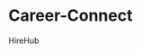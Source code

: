 # Career-Connect
HireHub

<!DOCTYPE html>
<html lang="en-US" class="no-js">
<head>
<meta charset="UTF-8">
<meta name="viewport" content="width=device-width,initial-scale=1.0">
<link href="https://htmlcodex.com/wp-content/themes/gridlove-child/assets/css/demo.min.css" rel="stylesheet">
<meta name="robots" content="index, follow, max-image-preview:large, max-snippet:-1, max-video-preview:-1" />

<title>Career Connect
</title>
<meta name="description" content="HTML Codex - Free HTML templates live demo - Free HTML landing pages live demo, Free HTML email templates live demo - Free HTML snippets live demo" />
<link rel="canonical" href="https://htmlcodex.com/demo/" />
<meta property="og:locale" content="en_US" />
<meta property="og:type" content="article" />
<meta property="og:title" content="Live Demo - Free HTML Templates Live Demo - HTML Codex" />
<meta property="og:description" content="HTML Codex - Free HTML templates live demo - Free HTML landing pages live demo, Free HTML email templates live demo - Free HTML snippets live demo" />
<meta property="og:url" content="https://htmlcodex.com/demo/" />
<meta property="og:site_name" content="HTML Codex" />
<meta property="article:modified_time" content="2021-01-24T10:55:42+00:00" />
<meta name="twitter:card" content="summary_large_image" />
<meta name="twitter:site" content="@htmlcodex" />
<script type="application/ld+json" class="yoast-schema-graph">{"@context":"https://schema.org","@graph":[{"@type":"WebPage","@id":"https://htmlcodex.com/demo/","url":"https://htmlcodex.com/demo/","name":"Live Demo - Free HTML Templates Live Demo - HTML Codex","isPartOf":{"@id":"https://htmlcodex.com/#website"},"datePublished":"2019-10-26T09:52:00+00:00","dateModified":"2021-01-24T10:55:42+00:00","description":"HTML Codex - Free HTML templates live demo - Free HTML landing pages live demo, Free HTML email templates live demo - Free HTML snippets live demo","breadcrumb":{"@id":"https://htmlcodex.com/demo/#breadcrumb"},"inLanguage":"en-US","potentialAction":[{"@type":"ReadAction","target":["https://htmlcodex.com/demo/"]}]},{"@type":"BreadcrumbList","@id":"https://htmlcodex.com/demo/#breadcrumb","itemListElement":[{"@type":"ListItem","position":1,"name":"Home","item":"https://htmlcodex.com/"},{"@type":"ListItem","position":2,"name":"Demo"}]},{"@type":"WebSite","@id":"https://htmlcodex.com/#website","url":"https://htmlcodex.com/","name":"HTML Codex","description":"Free HTML Templates","publisher":{"@id":"https://htmlcodex.com/#/schema/person/5f78868d1fafba6066db8927f9d204a4"},"potentialAction":[{"@type":"SearchAction","target":{"@type":"EntryPoint","urlTemplate":"https://htmlcodex.com/?s={search_term_string}"},"query-input":{"@type":"PropertyValueSpecification","valueRequired":true,"valueName":"search_term_string"}}],"inLanguage":"en-US"},{"@type":["Person","Organization"],"@id":"https://htmlcodex.com/#/schema/person/5f78868d1fafba6066db8927f9d204a4","name":"HTML Codex","image":{"@type":"ImageObject","inLanguage":"en-US","@id":"https://htmlcodex.com/#/schema/person/image/","url":"https://i1.wp.com/htmlcodex.com/wp-content/uploads/2020/08/logo.jpg?fit=512%2C512&ssl=1","contentUrl":"https://i1.wp.com/htmlcodex.com/wp-content/uploads/2020/08/logo.jpg?fit=512%2C512&ssl=1","width":512,"height":512,"caption":"HTML Codex"},"logo":{"@id":"https://htmlcodex.com/#/schema/person/image/"},"description":"Creator and publisher of HTML templates, HTML landing pages, HTML email templates and HTML snippets. Every item of HTML Codex is free of cost. So download and enjoy!!!","sameAs":["https://htmlcodex.com"]}]}</script>

<link rel="dns-prefetch" href="//widgetlogic.org" />
<link rel="dns-prefetch" href="//stats.wp.com" />
<link rel="dns-prefetch" href="//fonts.googleapis.com" />
<link rel="dns-prefetch" href="//i0.wp.com" />
<link rel="dns-prefetch" href="//c0.wp.com" />
<link rel="dns-prefetch" href="//www.googletagmanager.com" />
<link rel="dns-prefetch" href="//pagead2.googlesyndication.com" />
<link rel="alternate" type="application/rss+xml" title="HTML Codex &raquo; Feed" href="https://htmlcodex.com/feed/" />
<link rel="alternate" type="application/rss+xml" title="HTML Codex &raquo; Comments Feed" href="https://htmlcodex.com/comments/feed/" />
<script type="a4f34472bb23d79f06022452-text/javascript">
/* <![CDATA[ */
window._wpemojiSettings = {"baseUrl":"https:\/\/s.w.org\/images\/core\/emoji\/15.0.3\/72x72\/","ext":".png","svgUrl":"https:\/\/s.w.org\/images\/core\/emoji\/15.0.3\/svg\/","svgExt":".svg","source":{"concatemoji":"https:\/\/htmlcodex.com\/wp-includes\/js\/wp-emoji-release.min.js?ver=6.6.2"}};
/*! This file is auto-generated */
!function(i,n){var o,s,e;function c(e){try{var t={supportTests:e,timestamp:(new Date).valueOf()};sessionStorage.setItem(o,JSON.stringify(t))}catch(e){}}function p(e,t,n){e.clearRect(0,0,e.canvas.width,e.canvas.height),e.fillText(t,0,0);var t=new Uint32Array(e.getImageData(0,0,e.canvas.width,e.canvas.height).data),r=(e.clearRect(0,0,e.canvas.width,e.canvas.height),e.fillText(n,0,0),new Uint32Array(e.getImageData(0,0,e.canvas.width,e.canvas.height).data));return t.every(function(e,t){return e===r[t]})}function u(e,t,n){switch(t){case"flag":return n(e,"\ud83c\udff3\ufe0f\u200d\u26a7\ufe0f","\ud83c\udff3\ufe0f\u200b\u26a7\ufe0f")?!1:!n(e,"\ud83c\uddfa\ud83c\uddf3","\ud83c\uddfa\u200b\ud83c\uddf3")&&!n(e,"\ud83c\udff4\udb40\udc67\udb40\udc62\udb40\udc65\udb40\udc6e\udb40\udc67\udb40\udc7f","\ud83c\udff4\u200b\udb40\udc67\u200b\udb40\udc62\u200b\udb40\udc65\u200b\udb40\udc6e\u200b\udb40\udc67\u200b\udb40\udc7f");case"emoji":return!n(e,"\ud83d\udc26\u200d\u2b1b","\ud83d\udc26\u200b\u2b1b")}return!1}function f(e,t,n){var r="undefined"!=typeof WorkerGlobalScope&&self instanceof WorkerGlobalScope?new OffscreenCanvas(300,150):i.createElement("canvas"),a=r.getContext("2d",{willReadFrequently:!0}),o=(a.textBaseline="top",a.font="600 32px Arial",{});return e.forEach(function(e){o[e]=t(a,e,n)}),o}function t(e){var t=i.createElement("script");t.src=e,t.defer=!0,i.head.appendChild(t)}"undefined"!=typeof Promise&&(o="wpEmojiSettingsSupports",s=["flag","emoji"],n.supports={everything:!0,everythingExceptFlag:!0},e=new Promise(function(e){i.addEventListener("DOMContentLoaded",e,{once:!0})}),new Promise(function(t){var n=function(){try{var e=JSON.parse(sessionStorage.getItem(o));if("object"==typeof e&&"number"==typeof e.timestamp&&(new Date).valueOf()<e.timestamp+604800&&"object"==typeof e.supportTests)return e.supportTests}catch(e){}return null}();if(!n){if("undefined"!=typeof Worker&&"undefined"!=typeof OffscreenCanvas&&"undefined"!=typeof URL&&URL.createObjectURL&&"undefined"!=typeof Blob)try{var e="postMessage("+f.toString()+"("+[JSON.stringify(s),u.toString(),p.toString()].join(",")+"));",r=new Blob([e],{type:"text/javascript"}),a=new Worker(URL.createObjectURL(r),{name:"wpTestEmojiSupports"});return void(a.onmessage=function(e){c(n=e.data),a.terminate(),t(n)})}catch(e){}c(n=f(s,u,p))}t(n)}).then(function(e){for(var t in e)n.supports[t]=e[t],n.supports.everything=n.supports.everything&&n.supports[t],"flag"!==t&&(n.supports.everythingExceptFlag=n.supports.everythingExceptFlag&&n.supports[t]);n.supports.everythingExceptFlag=n.supports.everythingExceptFlag&&!n.supports.flag,n.DOMReady=!1,n.readyCallback=function(){n.DOMReady=!0}}).then(function(){return e}).then(function(){var e;n.supports.everything||(n.readyCallback(),(e=n.source||{}).concatemoji?t(e.concatemoji):e.wpemoji&&e.twemoji&&(t(e.twemoji),t(e.wpemoji)))}))}((window,document),window._wpemojiSettings);
/* ]]> */
</script>
<link rel="https://api.w.org/" href="https://htmlcodex.com/wp-json/" /><link rel="alternate" title="JSON" type="application/json" href="https://htmlcodex.com/wp-json/wp/v2/pages/25" /><link rel="EditURI" type="application/rsd+xml" title="RSD" href="https://htmlcodex.com/xmlrpc.php?rsd" />
<meta name="generator" content="WordPress 6.6.2" />
<link rel="shortlink" href="https://htmlcodex.com/?p=25" />
<link rel="alternate" title="oEmbed (JSON)" type="application/json+oembed" href="https://htmlcodex.com/wp-json/oembed/1.0/embed?url=https%3A%2F%2Fhtmlcodex.com%2Fdemo%2F" />
<link rel="alternate" title="oEmbed (XML)" type="text/xml+oembed" href="https://htmlcodex.com/wp-json/oembed/1.0/embed?url=https%3A%2F%2Fhtmlcodex.com%2Fdemo%2F&#038;format=xml" />
<meta name="generator" content="Redux 4.4.18" /><meta name="generator" content="Site Kit by Google 1.136.0" /><meta name="p:domain_verify" content="7b5e93ee42e0dbd9d4186c3835f17864" /> <style>img#wpstats{display:none}</style>

<meta name="google-adsense-platform-account" content="ca-host-pub-2644536267352236">
<meta name="google-adsense-platform-domain" content="sitekit.withgoogle.com">


<script type="a4f34472bb23d79f06022452-text/javascript" async="async" src="https://pagead2.googlesyndication.com/pagead/js/adsbygoogle.js?client=ca-pub-4955347150592523&amp;host=ca-host-pub-2644536267352236" crossorigin="anonymous"></script>

<link rel="icon" href="https://i0.wp.com/htmlcodex.com/wp-content/uploads/2020/12/cropped-favicon-2.png?fit=32%2C32&#038;ssl=1" sizes="32x32" />
<link rel="icon" href="https://i0.wp.com/htmlcodex.com/wp-content/uploads/2020/12/cropped-favicon-2.png?fit=192%2C192&#038;ssl=1" sizes="192x192" />
<link rel="apple-touch-icon" href="https://i0.wp.com/htmlcodex.com/wp-content/uploads/2020/12/cropped-favicon-2.png?fit=180%2C180&#038;ssl=1" />
<meta name="msapplication-TileImage" content="https://i0.wp.com/htmlcodex.com/wp-content/uploads/2020/12/cropped-favicon-2.png?fit=270%2C270&#038;ssl=1" />
<style type="text/css" id="wp-custom-css">
			.module-desc {
	max-width: 100%;
}
.entry-category a {
	margin-bottom: 5px;
}
.gridlove-box {
	box-shadow: 0 0 45px rgba(0,0,0,.08);
}
.template-feature .gridlove-text-module-content {
	margin-bottom: 0px;
}
.template-feature .col-md-6 {
	margin-bottom: 1.5rem;
}
.template-feature .gridlove-box {
	height: 100%;
	padding: 30px;
}
.template-feature i {
	margin-bottom: 25px;
	color: #009CFF;
}
.template-feature h4 {
	margin-bottom: 15px;
}
.custom-contact form p {
    margin-bottom: 8px;
}
.custom-contact .cc-error {
	display: block;
	margin-bottom: 15px;
	color: #e74c3c;
}
.custom-contact .cc-success {
	display: block;
	margin-bottom: 15px;
	color: #28a745;
}
.custom-contact h2.cc-error,
.custom-contact h2.cc-success {
	margin-bottom: 25px;
}
.wpforms-container .wpforms-field {
	padding: 10px 0;
}
.wpforms-field.wpforms-field-mailchimp ul {
	list-style-type: none;
}
.wpforms-field .wpforms-field-label {
	font-size: 16px !important;
}
.temp-info .gridlove-button {
		height: 40px;
    margin: 0 0 15px 0;
}
.temp-info .gridlove-button:last-child {
    margin-bottom: 0px;
}
#pre-checkout label {
	display: flex;
	align-items: start;
	justify-content: start;
	margin-bottom: 1rem;
}
#pre-checkout label input[type="radio"] {
	flex-shrink: 0;
	width: 25px;
	height: 25px;
	margin-top: 3px;
	margin-right: 10px;
}
#pre-checkout label span {
    font-weight: 700;
}
#pre-checkout label span:last-child {
	margin-left: auto !important;
}
#pre-checkout label span small {
	display: block;
	color: #777777;
}
.pre-checkout-button {
	display: block !important;
	margin: 20px 0 0 0 !important;
	height: 45px !important;
	font-size: 16px !important;
	color: #FFFFFF !important;
	background-color: #009cff !important;
}
.gridlove-action-link {
	color: #FFFFFF;
	background: #009cff;
}
.postid-2338 .gridlove-ad,
.postid-2175 .gridlove-ad,
.postid-2134 .gridlove-ad,
.postid-2043 .gridlove-ad,
.postid-1960 .gridlove-ad{
	display: none;
}		</style>
<style id="wpforms-css-vars-root">
				:root {
					--wpforms-field-border-radius: 3px;
--wpforms-field-border-style: solid;
--wpforms-field-border-size: 1px;
--wpforms-field-background-color: #ffffff;
--wpforms-field-border-color: rgba( 0, 0, 0, 0.25 );
--wpforms-field-border-color-spare: rgba( 0, 0, 0, 0.25 );
--wpforms-field-text-color: rgba( 0, 0, 0, 0.7 );
--wpforms-field-menu-color: #ffffff;
--wpforms-label-color: rgba( 0, 0, 0, 0.85 );
--wpforms-label-sublabel-color: rgba( 0, 0, 0, 0.55 );
--wpforms-label-error-color: #d63637;
--wpforms-button-border-radius: 3px;
--wpforms-button-border-style: none;
--wpforms-button-border-size: 1px;
--wpforms-button-background-color: #066aab;
--wpforms-button-border-color: #066aab;
--wpforms-button-text-color: #ffffff;
--wpforms-page-break-color: #066aab;
--wpforms-background-image: none;
--wpforms-background-position: center center;
--wpforms-background-repeat: no-repeat;
--wpforms-background-size: cover;
--wpforms-background-width: 100px;
--wpforms-background-height: 100px;
--wpforms-background-color: rgba( 0, 0, 0, 0 );
--wpforms-background-url: none;
--wpforms-container-padding: 0px;
--wpforms-container-border-style: none;
--wpforms-container-border-width: 1px;
--wpforms-container-border-color: #000000;
--wpforms-container-border-radius: 3px;
--wpforms-field-size-input-height: 43px;
--wpforms-field-size-input-spacing: 15px;
--wpforms-field-size-font-size: 16px;
--wpforms-field-size-line-height: 19px;
--wpforms-field-size-padding-h: 14px;
--wpforms-field-size-checkbox-size: 16px;
--wpforms-field-size-sublabel-spacing: 5px;
--wpforms-field-size-icon-size: 1;
--wpforms-label-size-font-size: 16px;
--wpforms-label-size-line-height: 19px;
--wpforms-label-size-sublabel-font-size: 14px;
--wpforms-label-size-sublabel-line-height: 17px;
--wpforms-button-size-font-size: 17px;
--wpforms-button-size-height: 41px;
--wpforms-button-size-padding-h: 15px;
--wpforms-button-size-margin-top: 10px;
--wpforms-container-shadow-size-box-shadow: none;

				}
			</style></head>
<body class="page-template page-template-demo page-template-demo-php page page-id-25 wp-embed-responsive chrome gridlove-cover-overlay-off gridlove-v_1_9_8 gridlove-child">
<div id="loader" class="show">
<div class="loader"></div>
</div>
<div id="demo-switcher">
<div class="logo">
<a href="https://htmlcodex.com">
<img src="https://htmlcodex.com/wp-content/themes/gridlove-child/assets/img/logo.png" alt="HTML Codex">
</a>
</div>
<div class="templates">
<a href="https://htmlcodex.com/template">All Free Templates</a>
</div>
<div class="responsive">
<a href="#" class="desktop active" title="View Desktop Version"></a>
<a href="#" class="tabletlandscape" title="View Tablet Landscape (1024x768)"></a>
<a href="#" class="tabletportrait" title="View Tablet Portrait (768x1024)"></a>
<a href="#" class="mobilelandscape" title="View Mobile Landscape (480x320)"></a>
<a href="#" class="mobileportrait" title="View Mobile Portrait (320x480)"></a>
</div>
<div class="links">
<a class="download" href="https://htmlcodex.com/downloading/?item=2246">
<img src="https://htmlcodex.com/wp-content/themes/gridlove-child/assets/img/download.png" alt />
Download
</a>
<a class="close" href="https://demo.htmlcodex.com/2246/job-portal-website-template">
<img src="https://htmlcodex.com/wp-content/themes/gridlove-child/assets/img/remove.png" alt />
Remove
</a>
</div>
</div>
<div class="bottom-fixed-ads" style="display: none;">
<div class="ads-control show">
<img src="https://htmlcodex.com/wp-content/themes/gridlove-child/assets/img/arrow.png">
</div>
<div>
</div>
</div>
<iframe id="iframe" src="https://demo.htmlcodex.com/2246/job-portal-website-template" frameborder="0" width="100%"></iframe>
<script src="https://ajax.googleapis.com/ajax/libs/jquery/1.11.2/jquery.min.js" type="a4f34472bb23d79f06022452-text/javascript"></script>
<script type="a4f34472bb23d79f06022452-text/javascript">
		// loader
		var loader = function () {
			setTimeout(function () {
				if ($('#loader').length > 0) {
					$('#loader').removeClass('show');
				}
			}, 1);
		};
		loader();
		
		//Bottom ads
        $(document).ready(function () {
            if ($(window).width() > 768) {
                $('.bottom-fixed-ads').css('bottom', '0');
                $('.bottom-fixed-ads .ads-control').click(function () {
                    if ($(this).hasClass('show')) {
                        $('.bottom-fixed-ads').css('bottom', '-90px');
                        $(this).toggleClass('show hide');
                    } else {
                        $('.bottom-fixed-ads').css('bottom', '0');
                        $(this).toggleClass('hide show');
                    }
                });
            }
        });
	
		// Responsive
        var IS_IPAD = navigator.userAgent.match(/iPad/i) != null;
        $("#header-bar").hide();
        clicked = "desktop";
        var t = {
            desktop: "100%",
            tabletlandscape: 1040,
            tabletportrait: 788,
            mobilelandscape: 500,
            mobileportrait: 360,
            placebo: 0
        };
        jQuery(".responsive a").on("click", function () {
            var e = jQuery(this);
            for (device in t) {
                if (e.hasClass(device)) {
                    clicked = device;
                    jQuery("#iframe").width(t[device]);
                    if (clicked == device) {
                        jQuery(".responsive a").removeClass("active");
                        e.addClass("active")
                    }
                }
            }
            return false
        });
    </script>
<script src="/cdn-cgi/scripts/7d0fa10a/cloudflare-static/rocket-loader.min.js" data-cf-settings="a4f34472bb23d79f06022452-|49" defer></script></body>
</html>
